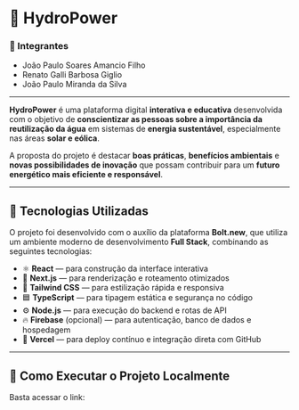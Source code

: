 # 🌊 HydroPower

### 👥 Integrantes
- João Paulo Soares Amancio Filho  
- Renato Galli Barbosa Giglio  
- João Paulo Miranda da Silva  

---

**HydroPower** é uma plataforma digital **interativa e educativa** desenvolvida com o objetivo de **conscientizar as pessoas sobre a importância da reutilização da água** em sistemas de **energia sustentável**, especialmente nas áreas **solar e eólica**.

A proposta do projeto é destacar **boas práticas**, **benefícios ambientais** e **novas possibilidades de inovação** que possam contribuir para um **futuro energético mais eficiente e responsável**.

---

## 🚀 Tecnologias Utilizadas

O projeto foi desenvolvido com o auxílio da plataforma **Bolt.new**, que utiliza um ambiente moderno de desenvolvimento **Full Stack**, combinando as seguintes tecnologias:

- ⚛️ **React** — para construção da interface interativa  
- 🧭 **Next.js** — para renderização e roteamento otimizados  
- 💅 **Tailwind CSS** — para estilização rápida e responsiva  
- 🟦 **TypeScript** — para tipagem estática e segurança no código  
- ⚙️ **Node.js** — para execução do backend e rotas de API  
- 🔥 **Firebase** (opcional) — para autenticação, banco de dados e hospedagem  
- 🧩 **Vercel** — para deploy contínuo e integração direta com GitHub  

---

## 🧠 Como Executar o Projeto Localmente

Basta acessar o link: 

